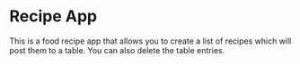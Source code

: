 # Recipe App

This is a food recipe app that allows you to create a list of recipes which will post them to a table. You can also delete the table entries.
